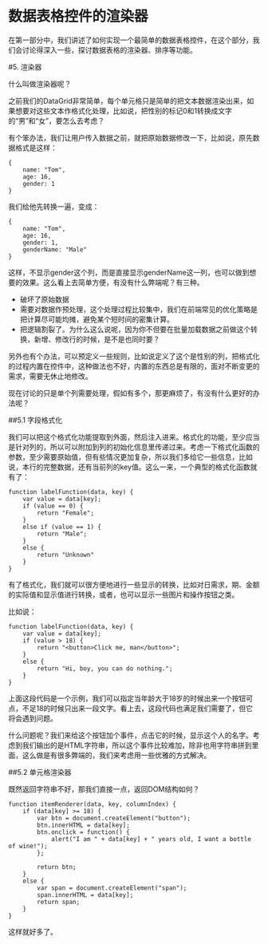 数据表格控件的渲染器
====

在第一部分中，我们讲述了如何实现一个最简单的数据表格控件，在这个部分，我们会讨论得深入一些，探讨数据表格的渲染器、排序等功能。

#5. 渲染器

什么叫做渲染器呢？

之前我们的DataGrid非常简单，每个单元格只是简单的把文本数据渲染出来，如果想要对这些文本作格式化处理，比如说，把性别的标记0和1转换成文字的“男”和“女”，要怎么去考虑？

有个笨办法，我们让用户传入数据之前，就把原始数据修改一下，比如说，原先数据格式是这样：

	{
		name: "Tom",
		age: 16,
		gender: 1
	}

我们给他先转换一遍，变成：

	{
		name: "Tom",
		age: 16,
		gender: 1,
		genderName: "Male"
	}

这样，不显示gender这个列，而是直接显示genderName这一列，也可以做到想要的效果。这么看上去简单方便，有没有什么弊端呢？有三种。

- 破坏了原始数据
- 需要对数据作预处理，这个处理过程比较集中，我们在前端常见的优化策略是把计算尽可能均摊，避免某个短时间的密集计算。
- 把逻辑割裂了。为什么这么说呢，因为你不但要在批量加载数据之前做这个转换，新增、修改行的时候，是不是也同时要？

另外也有个办法，可以预定义一些规则，比如说定义了这个是性别的列，把格式化的过程内置在控件中，这种做法也不好，内置的东西总是有限的，面对不断变更的需求，需要无休止地修改。

现在讨论的只是单个列需要处理，假如有多个，那更麻烦了，有没有什么更好的办法呢？

##5.1 字段格式化

我们可以把这个格式化功能提取到外面，然后注入进来。格式化的功能，至少应当是针对列的，所以可以附加到列的初始化信息里传递过来。考虑一下格式化函数的参数，至少需要原始值，但有些情况更加复杂，所以我们多给它一些信息，比如说，本行的完整数据，还有当前列的key值。这么一来，一个典型的格式化函数就有了：

	function labelFunction(data, key) {
		var value = data[key];
		if (value == 0) {
			return "Female";
		}
		else if (value == 1) {
			return "Male";
		}
		else {
			return "Unknown"
		}
	}


有了格式化，我们就可以很方便地进行一些显示的转换，比如对日需求，期、金额的实际值和显示值进行转换，或者，也可以显示一些图片和操作按钮之类。

比如说：

	function labelFunction(data, key) {
		var value = data[key];
		if (value > 18) {
			return "<button>Click me, man</button>";
		}
		else {
			return "Hi, boy, you can do nothing.";
		}	
	}

上面这段代码是一个示例，我们可以指定当年龄大于18岁的时候出来一个按钮可点，不足18的时候只出来一段文字。看上去，这段代码也满足我们需要了，但它将会遇到问题。

什么问题呢？我们来给这个按钮加个事件，点击它的时候，显示这个人的名字。考虑到我们输出的是HTML字符串，所以这个事件比较难加，除非也用字符串拼到里面，这么做是有很多弊端的，我们来考虑用一些优雅的方式解决。

##5.2 单元格渲染器

既然返回字符串不好，那我们直接一点，返回DOM结构如何？

	function itemRenderer(data, key, columnIndex) {
		if (data[key] >= 18) {
			var btn = document.createElement("button");
			btn.innerHTML = data[key];
			btn.onclick = function() {
				alert("I am " + data[key] + " years old, I want a bottle of wine!");
			};

			return btn;
		}
		else {
			var span = document.createElement("span");
			span.innerHTML = data[key];
			return span;
		}
	}

这样就好多了。